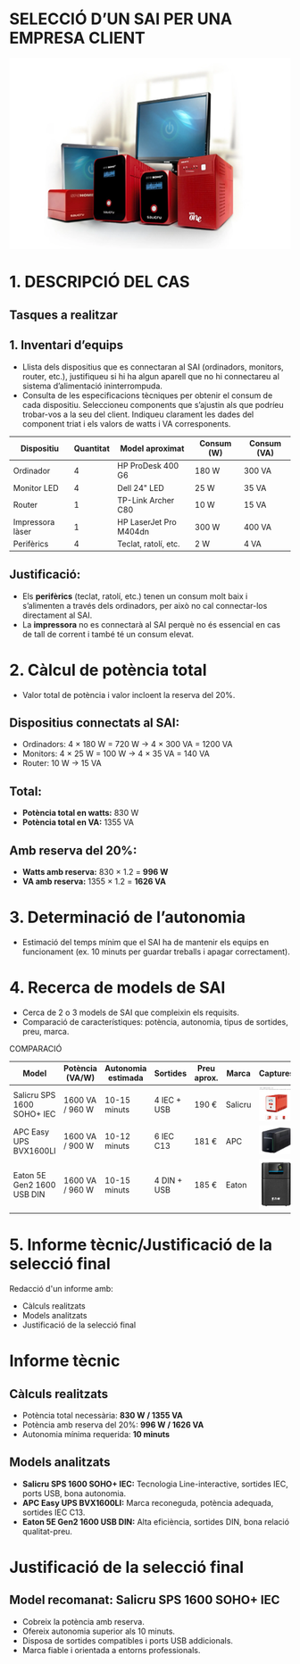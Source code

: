 # SELECCIÓ D’UN SAI PER UNA EMPRESA CLIENT
![SAI_Portada](img/Imatge01.png)
# 1. DESCRIPCIÓ DEL CAS

## Tasques a realitzar  
## 1. Inventari d’equips  
- Llista dels dispositius que es connectaran al SAI (ordinadors, monitors, router, etc.), justifiqueu si hi ha algun aparell que no hi connectareu al sistema d’alimentació ininterrompuda.  
- Consulta de les especificacions tècniques per obtenir el consum de cada dispositiu. Seleccioneu components que s’ajustin als que podríeu trobar-vos a la seu del client. Indiqueu clarament les dades del component triat i els valors de watts i VA corresponents.

| Dispositiu       | Quantitat | Model aproximat          | Consum (W) | Consum (VA) |
|------------------|-----------|-------------------------|------------|-------------|
| Ordinador        | 4         | HP ProDesk 400 G6       | 180 W      | 300 VA      |
| Monitor LED      | 4         | Dell 24" LED            | 25 W       | 35 VA       |
| Router           | 1         | TP-Link Archer C80      | 10 W       | 15 VA       |
| Impressora làser | 1         | HP LaserJet Pro M404dn  | 300 W      | 400 VA      |
| Perifèrics       | 4         | Teclat, ratolí, etc.    | 2 W        | 4 VA        |

## Justificació:  
- Els **perifèrics** (teclat, ratolí, etc.) tenen un consum molt baix i s’alimenten a través dels ordinadors, per això no cal connectar-los directament al SAI.  
- La **impressora** no es connectarà al SAI perquè no és essencial en cas de tall de corrent i també té un consum elevat.

# 2. Càlcul de potència total  
- Valor total de potència i valor incloent la reserva del 20%.

## Dispositius connectats al SAI:  
- Ordinadors: 4 × 180 W = 720 W → 4 × 300 VA = 1200 VA  
- Monitors: 4 × 25 W = 100 W → 4 × 35 VA = 140 VA  
- Router: 10 W → 15 VA  

## Total:  
- **Potència total en watts:** 830 W  
- **Potència total en VA:** 1355 VA  

## Amb reserva del 20%:  
- **Watts amb reserva:** 830 × 1.2 = **996 W**
- **VA amb reserva:** 1355 × 1.2 = **1626 VA**

# 3. Determinació de l’autonomia  
- Estimació del temps mínim que el SAI ha de mantenir els equips en funcionament (ex. 10 minuts per guardar treballs i apagar correctament).

# 4. Recerca de models de SAI  
- Cerca de 2 o 3 models de SAI que compleixin els requisits.  
- Comparació de característiques: potència, autonomia, tipus de sortides, preu, marca.

COMPARACIÓ

| Model                      | Potència (VA/W)      | Autonomia estimada | Sortides      | Preu aprox. | Marca  | Captures |
|----------------------------|---------------------|--------------------|---------------|-------------|--------|-----------|
| Salicru SPS 1600 SOHO+ IEC | 1600 VA / 960 W     | 10-15 minuts       | 4 IEC + USB   | 190 €       | Salicru|![SAI_Model_Salicru SPS 1600 SOHO+ IEC](img/Imatge02.png)|
| APC Easy UPS BVX1600LI      | 1600 VA / 900 W     | 10-12 minuts       | 6 IEC C13     | 181 €       | APC    |![SAI_Model_APC Easy UPS BVX1600LI](img/Imatge03.png)|
| Eaton 5E Gen2 1600 USB DIN  | 1600 VA / 960 W     | 10-15 minuts       | 4 DIN + USB   | 185 €       | Eaton  |![SAI_Model_Eaton 5E Gen2 1600 USB DIN](img/Imatge04.png)|

# 5. Informe tècnic/Justificació de la selecció final  
Redacció d'un informe amb:  
- Càlculs realitzats  
- Models analitzats  
- Justificació de la selecció final  

# Informe tècnic  
## Càlculs realitzats  
- Potència total necessària: **830 W / 1355 VA**  
- Potència amb reserva del 20%: **996 W / 1626 VA**  
- Autonomia mínima requerida: **10 minuts**  

## Models analitzats  
- **Salicru SPS 1600 SOHO+ IEC:** Tecnologia Line-interactive, sortides IEC, ports USB, bona autonomia.  
- **APC Easy UPS BVX1600LI:** Marca reconeguda, potència adequada, sortides IEC C13.  
- **Eaton 5E Gen2 1600 USB DIN:** Alta eficiència, sortides DIN, bona relació qualitat-preu.

# Justificació de la selecció final  
## Model recomanat: Salicru SPS 1600 SOHO+ IEC  
- Cobreix la potència amb reserva.  
- Ofereix autonomia superior als 10 minuts.  
- Disposa de sortides compatibles i ports USB addicionals.  
- Marca fiable i orientada a entorns professionals.

